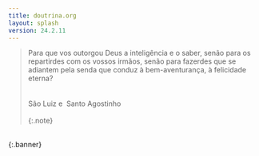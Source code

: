 ```yaml
---
title: doutrina.org
layout: splash
version: 24.2.11
---
```


> Para que vos outorgou Deus a inteligência e o saber, senão para os repartirdes com os vossos irmãos, senão para fazerdes que se adiantem pela senda que conduz à bem-aventurança, à felicidade eterna?  
><br>
><br>
> São Luiz e &nbsp;Santo Agostinho
><br>
><br>
{:.note}

 <br>
 {:.banner}

